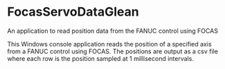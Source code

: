 # FocasServoDataGlean
An application to read position data from the FANUC control using FOCAS

This Windows console application reads the position of a specified axis from a FANUC control using FOCAS.  The positions are output as a csv file where each row is the position sampled at 1 millisecond intervals.

